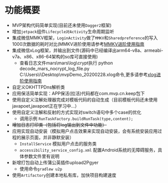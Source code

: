 

# 功能概要
   * MVP架构代码简单实现(目前还未使用`Dagger2`框架)
   * 增加`jetpack`组件`Lifecycle对Activity`生命周期监听
   * 集成微信MMKV框架，`LoginActivity`做了`MMKV`和`Sharedpreference`的写入1000次数据的耗时对比(MMKV进阶使用请参考[MMKV进阶使用指南](https://github.com/Tencent/MMKV/wiki/android_advance_cn)
   * 集成微信xLog框架，并输出到文件(源码中已经编译出arm64-v8a、armeabi-v7a、x86、x86-64架构的so库可直接使用)
       + 查看日志文件mars\mars\log\crypt执行 python decode_mars_nocrypt_log_file.py C:\Users\i\Desktop\mvpDemo_20200228.xlog命令,更多请参考[xlog进阶使用指南](https://github.com/Tencent/mars/wiki/Mars-Android-%E6%8E%A5%E5%85%A5%E6%8C%87%E5%8D%97)
   * 自定义OKHTTPDns解析类
   * 应用保活简单实现：APP保活(拉活)代码都在com.mvp.cn.keep包下
   * 使用自定义注解处理器完成对模板代码的自动生成（目前模板代码还未使用javapoet,javapoet正在学习中...）
   * 使用自定义注解和反射的方式实现对switch语句中多个case的优化
        + 调用示例 `RunTaskFactory.buildRunTask(type,content);`
   * ~~增加日志打印类（包括将log输出到文件中功能）~~
   * 应用实现自动安装（模拟用户点击效果来实现自动安装，会有系统安装应用过程的展示页面，并非静默安装）
     + `InstallService` 模拟用户点击的服务类
     + `accessibility_service_config.xml` 配置Android系统的无障碍服务，具体参数文件里有说明
   * 新增打包自动上传蒲公英插件upload2Pgyer
     + 使用命令`gradlew u2p`
   * 使用`Artifactory`创建本地私有库，加快项目构建速度



